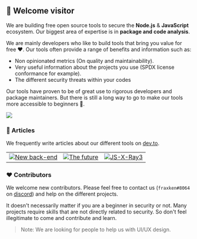 ## 👋 Welcome visitor

We are building free open source tools to secure the **Node.js** & **JavaScript** ecosystem. Our biggest area of expertise is in **package and code analysis**.

We are mainly developers who like to build tools that bring you value for free ❤️. Our tools often provide a range of benefits and information such as:
- Non opinionated metrics (On quality and maintainability).
- Very useful information about the projects you use (SPDX license conformance for example).
- The different security threats within your codes

Our tools have proven to be of great use to rigorous developers and package maintainers. But there is still a long way to go to make our tools more accessible to beginners 💪.

![](https://camo.githubusercontent.com/5d7138dab440b50d52f3889605d547b5d655988965b6b442dc28abb8d9c1481c/68747470733a2f2f692e696d6775722e636f6d2f33786e5447426c2e706e67)

### 📝 Articles
We frequently write articles about our different tools on [dev.to](https://dev.to/).

| | | |
| --- | --- | --- |
| [![New back-end](https://latest-devto-post.vercel.app/api?username=fraxken&slug=announcing-new-node-secure-back-end-1dp9)](https://dev.to/fraxken/announcing-new-node-secure-back-end-1dp9) | [![The future](https://latest-devto-post.vercel.app/api?username=fraxken&slug=nodesecure-the-future-1f9c)](https://dev.to/fraxken/nodesecure-the-future-1f9c) | [![JS-X-Ray3](https://latest-devto-post.vercel.app/api?username=fraxken&slug=js-x-ray-3-0-0-3ddn)](https://dev.to/fraxken/js-x-ray-3-0-0-3ddn)

### ❤️ Contributors
We welcome new contributors. Please feel free to contact us (`fraxken#8064` on [discord](https://discord.com/)) and help on the different projects.

It doesn't necessarily matter if you are a beginner in security or not. Many projects require skills that are not directly related to security. So don't feel illegitimate to come and contribute and learn.

> Note: We are looking for people to help us with UI/UX design.
